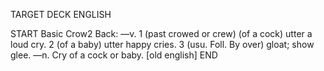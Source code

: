 TARGET DECK
ENGLISH

START
Basic
Crow2
Back: —v. 1 (past crowed or crew) (of a cock) utter a loud cry. 2 (of a baby) utter happy cries. 3 (usu. Foll. By over) gloat; show glee. —n. Cry of a cock or baby. [old english]
END
